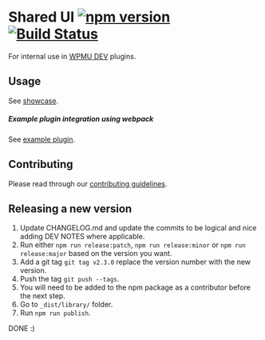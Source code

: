 # Shared UI [![npm version](https://img.shields.io/npm/v/@wpmudev/shared-ui.svg)](https://www.npmjs.com/package/@wpmudev/shared-ui) [![Build Status](https://travis-ci.org/wpmudev/shared-ui.svg?branch=master)](https://travis-ci.org/wpmudev/shared-ui)

For internal use in [WPMU DEV](https://wpmudev.org) plugins.

## Usage

See [showcase](https://wpmudev.github.io/shared-ui/).


##### Example plugin integration using webpack
See [example plugin](https://bitbucket.org/incsub/shared-ui-example-plugin/src).


## Contributing
Please read through our [contributing guidelines](https://github.com/wpmudev/shared-ui/blob/master/CONTRIBUTING.md).


## Releasing a new version
1. Update CHANGELOG.md and update the commits to be logical and nice adding DEV NOTES where applicable.
2. Run either `npm run release:patch`, `npm run release:minor` or `npm run release:major` based on the version you want.
3. Add a git tag `git tag v2.3.0` replace the version number with the new version.
4. Push the tag `git push --tags`.
5. You will need to be added to the npm package as a contributor before the next step.
6. Go to `_dist/library/` folder.
7. Run `npm run publish`.

DONE :)